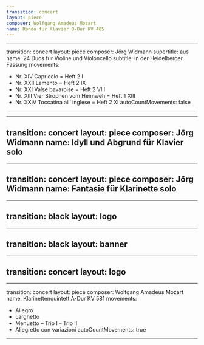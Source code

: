 ```yaml
---
transition: concert
layout: piece
composer: Wolfgang Amadeus Mozart
name: Rondo für Klavier D-Dur KV 485
---
```

---
transition: concert
layout: piece
composer: Jörg Widmann
supertitle: aus
name: 24 Duos für Violine und Violoncello
subtitle: in der Heidelberger Fassung
movements:
  - Nr. XIV Capriccio = Heft 2 I
  - Nr. XXII Lamento = Heft 2 IX
  - Nr. XXI Valse bavaroise = Heft 2 VIII
  - Nr. XIII Vier Strophen vom Heimweh = Heft 1 XIII
  - Nr. XXIV Toccatina all‘ inglese = Heft 2 XI
autoCountMovements: false
---
---
transition: concert
layout: piece
composer: Jörg Widmann
name: Idyll und Abgrund für Klavier solo
---
---
transition: concert
layout: piece
composer: Jörg Widmann
name: Fantasie für Klarinette solo
---
---
transition: black
layout: logo
---
---
transition: black
layout: banner
---
---
transition: concert
layout: logo
---
---
transition: concert
layout: piece
composer: Wolfgang Amadeus Mozart
name: Klarinettenquintett A-Dur KV 581
movements:
  - Allegro
  - Larghetto
  - Menuetto – Trio I – Trio II
  - Allegretto con variazioni
autoCountMovements: true
---